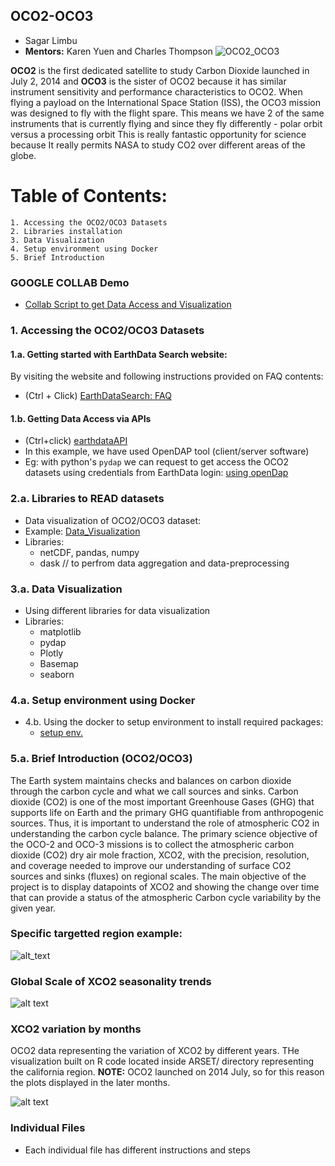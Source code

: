 ## OCO2-OCO3

* Sagar Limbu
* <b>Mentors:</b> Karen Yuen and Charles Thompson
![OCO2_OCO3](https://github.com/sagarlimbu0/OCO2-OCO3/blob/main/animation_visuals/OCO2_OCO3.png)

<b>OCO2</b> is the first dedicated satellite to study Carbon Dioxide launched in July 2, 2014 and <b>OCO3</b> 
is the sister of OCO2 because it has similar instrument sensitivity and performance characteristics to OCO2.
When flying a payload on the International Space Station (ISS), the OCO3 mission was designed to fly with the flight spare.
This means we have 2 of the same instruments that is currently flying and since they fly differently - polar orbit versus a processing orbit
This is really fantastic opportunity for science because It really permits NASA to study CO2 over different areas of the globe. 
# Table of Contents:
    1. Accessing the OCO2/OCO3 Datasets
    2. Libraries installation
    3. Data Visualization
    4. Setup environment using Docker
    5. Brief Introduction
### GOOGLE COLLAB Demo
- [Collab Script to get Data Access and Visualization](https://colab.research.google.com/drive/1Qda7ldoIl1HHXskGfa-D9zrWp_8noWBT?authuser=2)

### 1. Accessing the OCO2/OCO3 Datasets
#### 1.a. Getting started with EarthData Search website:
By visiting the website and following instructions provided on FAQ contents:
- (Ctrl + Click) [EarthDataSearch: FAQ](https://www.earthdata.nasa.gov/faq/earthdata-search-faq)

#### 1.b. Getting Data Access via APIs
- (Ctrl+click) [earthdataAPI](https://www.earthdata.nasa.gov/engage/open-data-services-and-software/api#edsc)
- In this example, we have used OpenDAP tool (client/server software)
-  Eg: with python's `pydap` we can request to get access the OCO2 datasets using credentials from EarthData login: 
[using openDap](https://github.com/sagarlimbu0/OCO2-OCO3/tree/main/Data_Visualization_OCO2_OCO3)

### 2.a. Libraries to READ datasets
- Data visualization of OCO2/OCO3 dataset:
- Example:
[Data_Visualization](https://github.com/sagarlimbu0/OCO2-OCO3/tree/main/Data_Visualization_OCO2_OCO3)
- Libraries: 
  - netCDF, pandas, numpy
  - dask // to perfrom data aggregation and data-preprocessing
  
### 3.a. Data Visualization
- Using different libraries for data visualization
- Libraries: 
  - matplotlib 
  - pydap
  - Plotly
  - Basemap
  - seaborn
### 4.a. Setup environment using Docker
- 4.b. Using the docker to setup environment to install required packages:
  - [setup env.](https://github.com/sagarlimbu0/oco2-oco3_data_access_visualization)

### 5.a. Brief Introduction (OCO2/OCO3)
The Earth system maintains checks and balances on carbon dioxide through the carbon cycle and what we call sources and sinks. Carbon dioxide (CO2) is one of the most important Greenhouse Gases (GHG) that supports life on Earth and the primary GHG quantifiable from anthropogenic sources. Thus, it is important to understand the role of atmospheric CO2 in understanding the carbon cycle balance. The primary science objective of the OCO-2 and OCO-3 missions is to collect the atmospheric carbon dioxide (CO2) dry air mole fraction, XCO2, with the precision, resolution, and coverage needed to improve our understanding of surface CO2 sources and sinks (fluxes) on regional scales. 
The main objective of the project is to display datapoints of XCO2 and showing the change over time that can provide a status of the atmospheric Carbon cycle variability by the given year.

### Specific targetted region example:
![alt_text](https://github.com/sagarlimbu0/OCO2-OCO3/blob/main/animation_visuals/oco3_xco2_visualization.png)

### Global Scale of XCO2 seasonality trends
![alt text](https://github.com/sagarlimbu0/OCO2-OCO3/blob/main/animation_visuals/2019_half_year.gif)

### XCO2 variation by months
OCO2 data representing the variation of XCO2 by different years. THe visualization built on R code located inside ARSET/ directory representing the california region. <b>NOTE:</b> OCO2 launched on 2014 July, so for this reason the plots displayed in the later months.

![alt text](https://github.com/sagarlimbu0/OCO2-OCO3/blob/main/animation_visuals/variation_by_months_oco2_2014_2020.gif)

### Individual Files
- Each individual file has different instructions and steps
